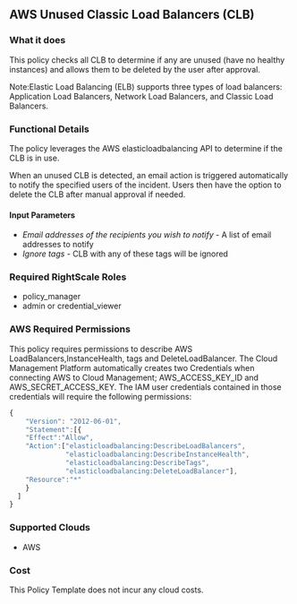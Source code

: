 ## AWS Unused Classic Load Balancers (CLB) 
 
### What it does
This policy checks all CLB to determine if any are unused (have no healthy instances) and allows them to be deleted by the user after approval.

Note:Elastic Load Balancing (ELB) supports three types of load balancers: Application Load Balancers, Network Load Balancers, and Classic Load Balancers.

### Functional Details
 
The policy leverages the AWS elasticloadbalancing API to determine if the CLB is in use.
 
When an unused CLB is detected, an email action is triggered automatically to notify the specified users of the incident. Users then have the option to delete the CLB after manual approval if needed.
 
#### Input Parameters
 
- *Email addresses of the recipients you wish to notify* - A list of email addresses to notify
- *Ignore tags* - CLB with any of these tags will be ignored 
 
### Required RightScale Roles
 
- policy_manager
- admin or credential_viewer

### AWS Required Permissions

This policy requires permissions to describe AWS LoadBalancers,InstanceHealth, tags and DeleteLoadBalancer. 
The Cloud Management Platform automatically creates two Credentials when connecting AWS to Cloud Management; AWS_ACCESS_KEY_ID and AWS_SECRET_ACCESS_KEY. The IAM user credentials contained in those credentials will require the following permissions:

```javascript
{
    "Version": "2012-06-01",
    "Statement":[{
    "Effect":"Allow",
    "Action":["elasticloadbalancing:DescribeLoadBalancers",
              "elasticloadbalancing:DescribeInstanceHealth",
			  "elasticloadbalancing:DescribeTags",
			  "elasticloadbalancing:DeleteLoadBalancer"],
    "Resource":"*"
    }
  ]
}
```

### Supported Clouds
 
- AWS
 
### Cost
 
This Policy Template does not incur any cloud costs.